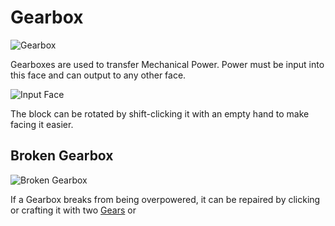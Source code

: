 # Gearbox

![Gearbox](block:betterwithmods:gearbox@0)

Gearboxes are used to transfer Mechanical Power.
Power must be input into this face and can output to any other face.

![Input Face](betterwithmods:textures/blocks/gearbox_input.png)

The block can be rotated by shift-clicking it with an empty hand to make facing it easier.


## Broken Gearbox
![Broken Gearbox](block:betterwithmods:broken_gearbox@0)

If a Gearbox breaks from being overpowered, it can be repaired by clicking or crafting it with two [Gears](../items/gear.md) or